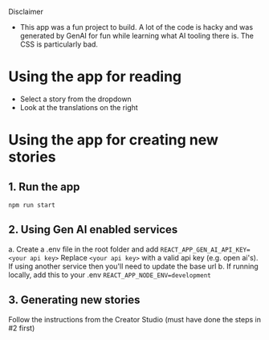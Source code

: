 Disclaimer
- This app was a fun project to build. A lot of the code is hacky and was generated by GenAI for fun while learning what AI tooling there is. The CSS is particularly bad.

# Using the app for reading

- Select a story from the dropdown
- Look at the translations on the right

# Using the app for creating new stories

## 1. Run the app
```
npm run start
```

## 2. Using Gen AI enabled services
a. Create a .env file in the root folder and add `REACT_APP_GEN_AI_API_KEY=<your api key>`
Replace `<your api key>` with a valid api key (e.g. open ai's). If using another service then you'll need to update the base url
b. If running locally, add this to your .env `REACT_APP_NODE_ENV=development`

## 3. Generating new stories
Follow the instructions from the Creator Studio (must have done the steps in #2 first)